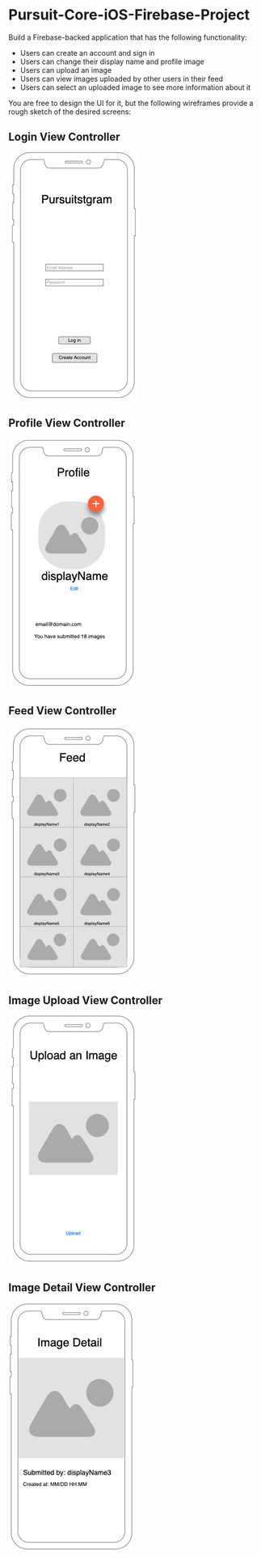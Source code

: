 # Pursuit-Core-iOS-Firebase-Project

Build a Firebase-backed application that has the following functionality:

- Users can create an account and sign in
- Users can change their display name and profile image
- Users can upload an image
- Users can view images uploaded by other users in their feed
- Users can select an uploaded image to see more information about it

You are free to design the UI for it, but the following wireframes provide a rough sketch of the desired screens:

## Login View Controller

![loginVC](./loginVC.png)

## Profile View Controller

![profileVC](./profileVC.png)

## Feed View Controller

![feedViewController](./feedVC.png)

## Image Upload View Controller

![imageUploadVC](./imageUploadVC.png)

## Image Detail View Controller

![imageDetailVC](./imageDetailVC.png)
